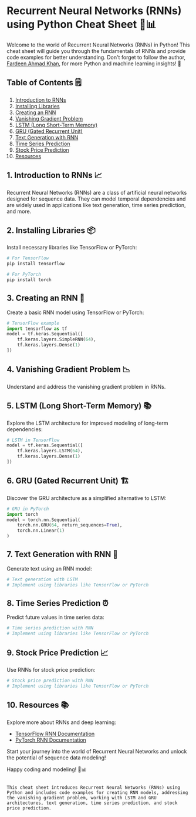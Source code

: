 # Recurrent Neural Networks (RNNs) using Python Cheat Sheet 🚀📊

Welcome to the world of Recurrent Neural Networks (RNNs) in Python! This cheat sheet will guide you through the fundamentals of RNNs and provide code examples for better understanding. Don't forget to follow the author, [Fardeen Ahmad Khan](https://github.com/I-Fardeen), for more Python and machine learning insights! 🙌

## Table of Contents 🗒️

1. [Introduction to RNNs](#introduction-to-rnns)
2. [Installing Libraries](#installing-libraries)
3. [Creating an RNN](#creating-an-rnn)
4. [Vanishing Gradient Problem](#vanishing-gradient-problem)
5. [LSTM (Long Short-Term Memory)](#lstm-long-short-term-memory)
6. [GRU (Gated Recurrent Unit)](#gru-gated-recurrent-unit)
7. [Text Generation with RNN](#text-generation-with-rnn)
8. [Time Series Prediction](#time-series-prediction)
9. [Stock Price Prediction](#stock-price-prediction)
10. [Resources](#resources)

## 1. Introduction to RNNs 📈

Recurrent Neural Networks (RNNs) are a class of artificial neural networks designed for sequence data. They can model temporal dependencies and are widely used in applications like text generation, time series prediction, and more.

## 2. Installing Libraries 📦

Install necessary libraries like TensorFlow or PyTorch:

```python
# For TensorFlow
pip install tensorflow

# For PyTorch
pip install torch
```

## 3. Creating an RNN 🧠

Create a basic RNN model using TensorFlow or PyTorch:

```python
# TensorFlow example
import tensorflow as tf
model = tf.keras.Sequential([
    tf.keras.layers.SimpleRNN(64),
    tf.keras.layers.Dense(1)
])
```

## 4. Vanishing Gradient Problem 📉

Understand and address the vanishing gradient problem in RNNs.

## 5. LSTM (Long Short-Term Memory) 📚

Explore the LSTM architecture for improved modeling of long-term dependencies:

```python
# LSTM in TensorFlow
model = tf.keras.Sequential([
    tf.keras.layers.LSTM(64),
    tf.keras.layers.Dense(1)
])
```

## 6. GRU (Gated Recurrent Unit) 🏗️

Discover the GRU architecture as a simplified alternative to LSTM:

```python
# GRU in PyTorch
import torch
model = torch.nn.Sequential(
    torch.nn.GRU(64, return_sequences=True),
    torch.nn.Linear(1)
)
```

## 7. Text Generation with RNN 📝

Generate text using an RNN model:

```python
# Text generation with LSTM
# Implement using libraries like TensorFlow or PyTorch
```

## 8. Time Series Prediction ⏰

Predict future values in time series data:

```python
# Time series prediction with RNN
# Implement using libraries like TensorFlow or PyTorch
```

## 9. Stock Price Prediction 📈

Use RNNs for stock price prediction:

```python
# Stock price prediction with RNN
# Implement using libraries like TensorFlow or PyTorch
```

## 10. Resources 📚

Explore more about RNNs and deep learning:

- [TensorFlow RNN Documentation](https://www.tensorflow.org/guide/keras/rnn)
- [PyTorch RNN Documentation](https://pytorch.org/docs/stable/nn.html#recurrent-layers)

Start your journey into the world of Recurrent Neural Networks and unlock the potential of sequence data modeling!

Happy coding and modeling! 🚀📊
```

This cheat sheet introduces Recurrent Neural Networks (RNNs) using Python and includes code examples for creating RNN models, addressing the vanishing gradient problem, working with LSTM and GRU architectures, text generation, time series prediction, and stock price prediction.
